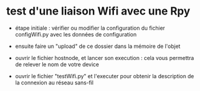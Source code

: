 # test d'une liaison Wifi avec une Rpy

- étape initiale : vérifier ou modifier la configuration du fichier configWifi.py avec les données de configuration
- ensuite faire un "upload" de ce dossier dans la mémoire de l'objet

- ouvrir le fichier hostnode, et lancer son execution : cela vous permettra de relever le nom de votre device
- ouvrir le fichier "testWifi.py" et l'executer pour obtenir la description de la connexion au réseau sans-fil
